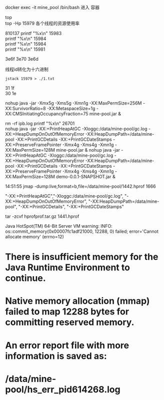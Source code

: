 


docker exec -it mine_pool /bin/bash
    进入 容器


top  
top -Hp 15979      各个线程的资源使用率

810137
printf "%x\n" 15983     
printf "%x\n" 15984     
printf "%x\n" 15984     
printf "%x\n" 15981     
 
3e6f   3e70    3e6d    


 
 线程id转化为十六进制

    jstack 15979 > ./1.txt
    
31   1f  
30   1e 


nohup java -jar -Xmx5g -Xms5g -Xmn1g -XX:MaxPermSize=256M -XX:SurvivorRatio=8 -XX:MetaspaceSize=1g -XX:CMSInitiatingOccupancyFraction=75 mine-pool.jar &


rm -rf ipb.log
printf "%x\n" 26701     
nohup java -jar -XX:+PrintHeapAtGC -Xloggc:/data/mine-pool/gc.log -XX:+HeapDumpOnOutOfMemoryError -XX:HeapDumpPath=/data/mine-pool  -XX:+PrintGCDetails -XX:+PrintGCDateStamps -XX:+PreserveFramePointer -Xmx4g -Xms4g -Xmn1g -XX:MaxPermSize=128M  mine-pool.jar &
nohup java -jar -XX:+PrintHeapAtGC -Xloggc:/data/mine-pool/gc.log -XX:+HeapDumpOnOutOfMemoryError -XX:HeapDumpPath=/data/mine-pool  -XX:+PrintGCDetails -XX:+PrintGCDateStamps -XX:+PreserveFramePointer -Xmx4g -Xms4g -Xmn1g -XX:MaxPermSize=128M  demo-0.0.1-SNAPSHOT.jar &

14:51:55
jmap -dump:live,format=b,file=/data/mine-pool/1442.hprof 1666

"-XX:+PrintHeapAtGC","-Xloggc:/data/mine-pool/gc.log", "-XX:+HeapDumpOnOutOfMemoryError", "-XX:HeapDumpPath=/data/mine-pool", "-XX:+PrintGCDetails", "-XX:+PrintGCDateStamps"


tar -zcvf hprofprof.tar.gz 1441.hprof



Java HotSpot(TM) 64-Bit Server VM warning: INFO: os::commit_memory(0x00007fc1adf21000, 12288, 0) failed; error='Cannot allocate memory' (errno=12)
#
# There is insufficient memory for the Java Runtime Environment to continue.
# Native memory allocation (mmap) failed to map 12288 bytes for committing reserved memory.
# An error report file with more information is saved as:
# /data/mine-pool/hs_err_pid614268.log

